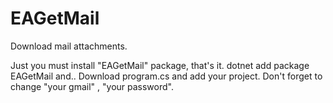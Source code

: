 # EAGetMail
Download mail attachments.

Just you must install "EAGetMail" package, that's it.
dotnet add package EAGetMail
and..
Download program.cs and add  your project.
Don't forget to change "your gmail" , "your password".
